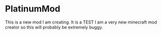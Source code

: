 # PlatinumMod
This is a new mod I am creating. It is a TEST
I am a very new minecraft mod creator so this will probably be extremely buggy.


